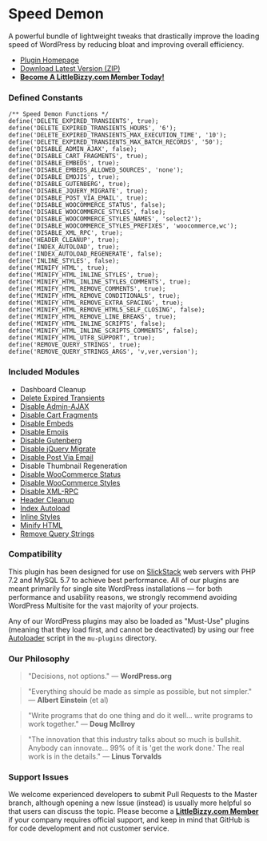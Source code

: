 # Speed Demon

A powerful bundle of lightweight tweaks that drastically improve the loading speed of WordPress by reducing bloat and improving overall efficiency.

* [Plugin Homepage](https://www.littlebizzy.com/plugins/speed-demon)
* [Download Latest Version (ZIP)](https://github.com/littlebizzy/speed-demon/archive/v1.3.2.zip)
* [**Become A LittleBizzy.com Member Today!**](https://www.littlebizzy.com/members)

### Defined Constants

    /** Speed Demon Functions */
    define('DELETE_EXPIRED_TRANSIENTS', true);
    define('DELETE_EXPIRED_TRANSIENTS_HOURS', '6');
    define('DELETE_EXPIRED_TRANSIENTS_MAX_EXECUTION_TIME', '10');
    define('DELETE_EXPIRED_TRANSIENTS_MAX_BATCH_RECORDS', '50');
    define('DISABLE_ADMIN_AJAX', false);
    define('DISABLE_CART_FRAGMENTS', true);
    define('DISABLE_EMBEDS', true);
    define('DISABLE_EMBEDS_ALLOWED_SOURCES', 'none');
    define('DISABLE_EMOJIS', true);
    define('DISABLE_GUTENBERG', true);
    define('DISABLE_JQUERY_MIGRATE', true);
    define('DISABLE_POST_VIA_EMAIL', true);
    define('DISABLE_WOOCOMMERCE_STATUS', false);
    define('DISABLE_WOOCOMMERCE_STYLES', false);
    define('DISABLE_WOOCOMMERCE_STYLES_NAMES', 'select2');
    define('DISABLE_WOOCOMMERCE_STYLES_PREFIXES', 'woocommerce,wc');
    define('DISABLE_XML_RPC', true);
    define('HEADER_CLEANUP', true);
    define('INDEX_AUTOLOAD', true);
    define('INDEX_AUTOLOAD_REGENERATE', false);
    define('INLINE_STYLES', false);
    define('MINIFY_HTML', true);
    define('MINIFY_HTML_INLINE_STYLES', true);
    define('MINIFY_HTML_INLINE_STYLES_COMMENTS', true);
    define('MINIFY_HTML_REMOVE_COMMENTS', true);
    define('MINIFY_HTML_REMOVE_CONDITIONALS', true);
    define('MINIFY_HTML_REMOVE_EXTRA_SPACING', true);
    define('MINIFY_HTML_REMOVE_HTML5_SELF_CLOSING', false);
    define('MINIFY_HTML_REMOVE_LINE_BREAKS', true);
    define('MINIFY_HTML_INLINE_SCRIPTS', false);
    define('MINIFY_HTML_INLINE_SCRIPTS_COMMENTS', false);
    define('MINIFY_HTML_UTF8_SUPPORT', true);
    define('REMOVE_QUERY_STRINGS', true);
    define('REMOVE_QUERY_STRINGS_ARGS', 'v,ver,version');
    
### Included Modules

* Dashboard Cleanup
* [Delete Expired Transients](https://github.com/littlebizzy/delete-expired-transients)
* [Disable Admin-AJAX](https://github.com/littlebizzy/disable-admin-ajax)
* [Disable Cart Fragments](https://github.com/littlebizzy/disable-cart-fragments)
* [Disable Embeds](https://github.com/littlebizzy/disable-embeds)
* [Disable Emojis](https://github.com/littlebizzy/disable-emojis)
* [Disable Gutenberg](https://github.com/littlebizzy/disable-gutenberg)
* [Disable jQuery Migrate](https://github.com/littlebizzy/disable-jquery-migrate)
* [Disable Post Via Email](https://github.com/littlebizzy/disable-post-via-email)
* Disable Thumbnail Regeneration
* [Disable WooCommerce Status](https://github.com/littlebizzy/disable-woocommerce-status)
* [Disable WooCommerce Styles](https://github.com/littlebizzy/disable-woocommerce-styles)
* [Disable XML-RPC](https://github.com/littlebizzy/disable-xml-rpc)
* [Header Cleanup](https://github.com/littlebizzy/header-cleanup)
* [Index Autoload](https://github.com/littlebizzy/index-autoload)
* [Inline Styles](https://github.com/littlebizzy/inline-styles)
* [Minify HTML](https://github.com/littlebizzy/minify-html)
* [Remove Query Strings](https://github.com/littlebizzy/remove-query-strings)

### Compatibility

This plugin has been designed for use on [SlickStack](https://slickstack.io) web servers with PHP 7.2 and MySQL 5.7 to achieve best performance. All of our plugins are meant primarily for single site WordPress installations — for both performance and usability reasons, we strongly recommend avoiding WordPress Multisite for the vast majority of your projects.

Any of our WordPress plugins may also be loaded as "Must-Use" plugins (meaning that they load first, and cannot be deactivated) by using our free [Autoloader](https://www.littlebizzy.com/plugins/autoloader) script in the `mu-plugins` directory.

### Our Philosophy

> "Decisions, not options." — **WordPress.org**

> "Everything should be made as simple as possible, but not simpler." — **Albert Einstein** (et al)

> "Write programs that do one thing and do it well... write programs to work together." — **Doug McIlroy**

> "The innovation that this industry talks about so much is bullshit. Anybody can innovate... 99% of it is 'get the work done.' The real work is in the details." — **Linus Torvalds**

### Support Issues

We welcome experienced developers to submit Pull Requests to the Master branch, although opening a new Issue (instead) is usually more helpful so that users can discuss the topic. Please become a [**LittleBizzy.com Member**](https://www.littlebizzy.com/members) if your company requires official support, and keep in mind that GitHub is for code development and not customer service.

